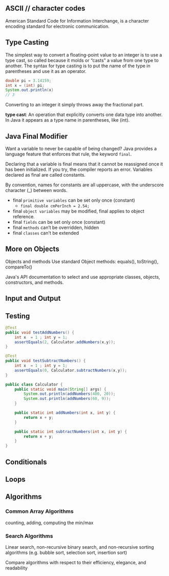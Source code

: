 ## ASCII // character codes
American Standard Code for Information Interchange, is a character encoding standard for electronic communication.


## Type Casting
The simplest way to convert a floating-point value to an integer is to use a type cast, so called because it molds or “casts” a value from one type to another. The syntax for type casting is to put the name of the type in parentheses and use it as an operator.

```java
double pi = 3.14159;
int x = (int) pi;
System.out.println(x)
// 3
```

Converting to an integer it simply throws away the fractional part.

**type cast**: An operation that explicitly converts one data type into another. In Java it appears as a type name in parentheses, like (int).


## Java Final Modifier
Want a variable to never be capable of being changed? Java provides a language feature that enforces that rule, the keyword `final`.

Declaring that a variable is final means that it cannot be reassigned once it has been initialized. If you try, the compiler reports an error. Variables declared as final are called constants. 

By convention, names for constants are all uppercase, with the underscore character (_) between words.

- final `primitive variables` can be set only once (constant)
    - `final double cmPerInch = 2.54;`
- final `object variables` may be modified, final applies to object reference.
- final `fields` can be set only once (constant)
- final `methods` can’t be overridden, hidden
- final `classes` can't be extended


## More on Objects
Objects and methods
Use standard Object methods: equals(), toString(), compareTo()

Java's API documentation to select and use appropriate classes, objects, constructors, and methods.

## Input and Output

## Testing

```java
@Test
public void testAddNumbers() {
    int x  = 1 ; int y = 1;
    assertEquals(2, Calculator.addNumbers(x,y));
}

@Test
public void testSubtractNumbers() {
    int x  = 1 ; int y = 1;
    assertEquals(0, Calculator.subtractNumbers(x,y));
}

public class Calculator {
    public static void main(String[] args) {
        System.out.println(addNumbers(400, 20));
        System.out.println(addNumbers(60, 9));
    }

    public static int addNumbers(int x, int y) {
        return x + y;
    }

    public static int subtractNumbers(int x, int y) {
        return x + y;
    }
}
```

## Conditionals

## Loops

## Algorithms
### Common Array Algorithms
counting, adding, computing the min/max
### Search Algorithms
Linear search, non-recursive binary search, and non-recursive sorting algorithms (e.g. bubble sort, selection sort, insertion sort)

Compare algorithms with respect to their efficiency, elegance, and readability

